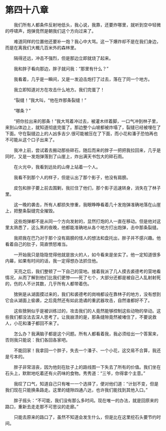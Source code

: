 # 第四十八章


　　我们所有人都条件反射地低头，我心说，我靠，还要炸哪里，就听到空中轻微的呼啸声，炮弹竞然是朝我们这个方向过来了。

　　难道同样的位置他还要补一炮？我心中大骂。这一下爆炸却不是在我们身边，而是在离我们大概几百米外的森林里。

　　隔得还远，冲击不强烈，但是那边立即就烧了起来。

　　我和胖子看向那边，胖子就问我：“那里有什么？”

　　我看着，几乎是一瞬间，又是一发迫击炮打了过去，落在了同一个地方。

　　我立即知道对方在攻击什么地方。我们完蛋了！

　　“裂缝！”我大叫，“他在炸那条裂缝！”

　　“哪条？”

　　“把你拉出来的那条！”我大骂着冲过去，被灌木绊着脚，一口气冲到林子里，来到山体边上，就知道彻底完蛋了。那边整个山坡都被炸塌了，裂缝已经被埋在了下面。守在裂缝边上的人凶多吉少.很可能被压在了下面，而小花和潘子恐怕再也不可能从这个口子出来了。

　　我冲上前，尝试着去搬动那些碎石，随后而来的胖子一把把我拉回来，几乎是同时，又是一发炮弹落到了山崖上，炸出满天书包大的碎石雨。

　　在火光中，我看到远处的山脊上站着一个人。

　　我看不到那个人的样子，但是认出了那个影子，他没有肩膀。

　　皮包和胖子要上前去围剿，我拦住了他们，那个影子迅速转身，消失在了林子里。

　　这一晚的袭击，所有人都损失惨重，我眼睁睁看着几十发炮弹准确地落在山崖上，把整条裂缝完全摧毁。

　　这些炮弹都不是从同一个方向发射的，显然打炮的人一直在移动。但是他对这里太熟悉了，这么黑的夜晚，他都能准确地从各个地方打出炮弹，击中那条裂缝。

　　我把我在巴乃对于那个没有肩膀的怪人的想法和盘托出，胖子并不感兴趣。他看着自己的肚子，简直愤怒难当。

　　一开始我只是隐隐觉得他就是放火的人，如今看来是坐实了。他一定知道很多内幕，如果有时间的话，我一定得想办法抓住他。

　　天亮之后，我们整顿了一下自己的营地。接着我派了几人摸去裘德考的营地看情况，从而了解到他们比我们更惨——死了七个，大部分还都是被自己人乱射射死的，伤的人不计其数，几乎所有人都带着伤。

　　猞猁是从湖面摸过来的，我们和裘德考的岗哨都设在靠林子的地方，没有想到它会从湖面上偷袭，之后竟然还有如此诡谲的重武器攻击，自然谁都好不了。

　　这些猞猁似乎是被训练过的，攻击我们的人竟然能够控制这些动物的举动。这些我们都没法去深人思考了。让我崩溃的是，那条缝隙竟然被堵住了，不要说救人，小花和潘子都回不来了。

　　怎么办？我满脑子都是这个问题。所有人都看着我，我必须给出一个答案来，否则我只能说：我们各回各家吧。

　　不能回家！我拿回一个胖子，失去一个潘子、一个小花，这交易不合算，我还是亏本的。

　　胖子非常沮丧，因为他刻在肚子上的路线图一下失去了所有的价值。我们坐在石头上，默默地吃着还有火药味的食物。秀秀道：“三爷，你得拿个主意。”

　　我叹了口气，知道自己只有唯一一个选择了，便对他们道：“计划不变，但是我们现在只能换条路走。这里的缝隙四通八达，也许我们能找到其他入口。”

　　胖子摇头：“不可能，我们没有那么多时间。现在唯一的办法，就是回原来的路口，重新去走走那不可思议的走廊。”

　　只能去原来的路口了，虽然不知道会发生什么，但是比在这里挖石头要节约时间。


